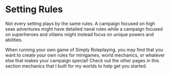 # Setting Rules

Not every setting plays by the same rules. A campaign focused on high seas adventures might have detailed naval rules while a campaign focused on superheroes and villains might instead focus on unique powers and abilities.

When running your own game of Simply Roleplaying, you may find that you want to create your own rules for minigames, world mechanics, or whatever else that makes your campaign special! Check out the other pages in this section mechanics that I built for my worlds to help get you started.